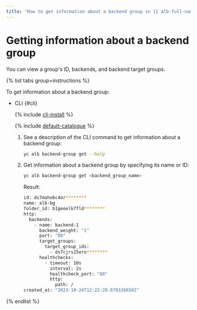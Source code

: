 ```yaml
---
title: "How to get information about a backend group in {{ alb-full-name }}"
---
```


# Getting information about a backend group

You can view a group's ID, backends, and backend target groups.

{% list tabs group=instructions %}

To get information about a backend group:

- CLI {#cli}

   {% include [cli-install](../../_includes/cli-install.md) %}

   {% include [default-catalogue](../../_includes/default-catalogue.md) %}

   1. See a description of the CLI command to get information about a backend group:

      ```bash
      yc alb backend-group get --help
      ```

   1. Get information about a backend group by specifying its name or ID:

      ```bash
      yc alb backend-group get <backend_group_name>
      ```

      Result:

      ```bash
      id: ds7maho6c4or********
      name: alb-bg
      folder_id: b1geoelk7fld********
      http:
        backends:
          - name: backend-1
            backend_weight: "1"
            port: "80"
            target_groups:
              target_group_ids:
                - ds7cjrs15ero********
            healthchecks:
              - timeout: 10s
                interval: 2s
                healthcheck_port: "80"
                http:
                  path: /
      created_at: "2023-10-24T12:22:20.870326850Z"
      ```

{% endlist %}

